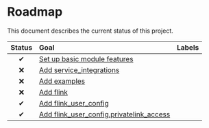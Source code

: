 # Roadmap

This document describes the current status of this project.


| Status | Goal | Labels | 
| :---: | :--- | --- | 
| ✔ | [Set up basic module features]() || 
| ❌ | [Add service_integrations]() ||
| ❌ | [Add examples]() ||
| ❌ | [Add flink]() ||
| ✔ | [Add flink_user_config]() ||
| ✔ | [Add flink_user_config.privatelink_access]() ||